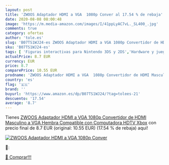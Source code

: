 ```yaml
---
layout: post
title: 'ZWOOS Adaptador HDMI a VGA  1080p Conver al 17.54 % de rebaja'
date: 2020-08-08 08:00:48
image: 'https://m.media-amazon.com/images/I/41ppLyAC7vL._SL400_.jpg'
comments: true
category: ofertas
author: 'tole.es'
slug: 'B07TS1WJ24-es ZWOOS Adaptador HDMI a VGA 1080p Convertidor de HDMI...'
sku: 'B07TS1WJ24-es'
tags: [ 'Figuras interactivas para Nintendo 3DS y 2DS','Hardware y juegos para Nintendo 3DS y 2DS','Hardware y juegos para Nintendo Switch','Juegos para Nintendo Switch','Sistemas precursores y micro consolas','Videojuegos','xbox', ]
actualPrice: 8.7 EUR
currency: EUR
price: 8.7
comparePrice: 10.55 EUR
prodname: 'ZWOOS Adaptador HDMI a VGA  1080p Convertidor de HDMI Masculino a VGA Hembra Compatible con Computadora  HDTV  Xbox'
country: 'es'
flag: '🇪🇸'
brand: ''
buyurl: 'https://www.amazon.es/dp/B07TS1WJ24/?tag=tolees-21'
descuento: '17.54'
average: '8.7'
---
```


Tienes [ZWOOS Adaptador HDMI a VGA  1080p Convertidor de HDMI Masculino a VGA Hembra Compatible con Computadora  HDTV  Xbox](https://www.amazon.es/dp/B07TS1WJ24/?tag=tolees-21) con precio final de  8.7 EUR (original: 10.55 EUR) (17.54 %  de rebaja) aqui!

[![ZWOOS Adaptador HDMI a VGA  1080p Conver](https://m.media-amazon.com/images/I/41ppLyAC7vL._SL400_.jpg)](https://www.amazon.es/dp/B07TS1WJ24/?tag=tolees-21)

🔎:


[🛒 Comprar!!!](https://www.amazon.es/dp/B07TS1WJ24/?tag=tolees-21)
